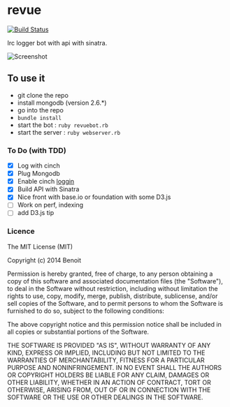 revue
=====

[![Build Status](https://travis-ci.org/benoittgt/revue.svg)](https://travis-ci.org/benoittgt/revue)

Irc logger bot with api with sinatra.

![Screenshot](https://i.imgur.com/5KDKoHP.png)

## To use it

* git clone the repo
* install mongodb (version 2.6.*)
* go into the repo
* `bundle install`
* start the bot : `ruby revuebot.rb`
* start the server : `ruby webserver.rb`

### To Do (with TDD)

* [X] Log with cinch
* [X] Plug Mongodb
* [X] Enable cinch [loggin](https://github.com/cinchrb/cinch/blob/48ea90d25f0d46ca4c4aba8fe1934e5cc6210a5e/docs/logging.md)
* [X] Build API with Sinatra
* [X] Nice front with base.io or foundation with some D3.js
* [ ] Work on perf, indexing
* [ ] add D3.js tip

### Licence

The MIT License (MIT)

Copyright (c) 2014 Benoit

Permission is hereby granted, free of charge, to any person obtaining a copy
of this software and associated documentation files (the "Software"), to deal
in the Software without restriction, including without limitation the rights
to use, copy, modify, merge, publish, distribute, sublicense, and/or sell
copies of the Software, and to permit persons to whom the Software is
furnished to do so, subject to the following conditions:

The above copyright notice and this permission notice shall be included in all
copies or substantial portions of the Software.

THE SOFTWARE IS PROVIDED "AS IS", WITHOUT WARRANTY OF ANY KIND, EXPRESS OR
IMPLIED, INCLUDING BUT NOT LIMITED TO THE WARRANTIES OF MERCHANTABILITY,
FITNESS FOR A PARTICULAR PURPOSE AND NONINFRINGEMENT. IN NO EVENT SHALL THE
AUTHORS OR COPYRIGHT HOLDERS BE LIABLE FOR ANY CLAIM, DAMAGES OR OTHER
LIABILITY, WHETHER IN AN ACTION OF CONTRACT, TORT OR OTHERWISE, ARISING FROM,
OUT OF OR IN CONNECTION WITH THE SOFTWARE OR THE USE OR OTHER DEALINGS IN THE
SOFTWARE.

